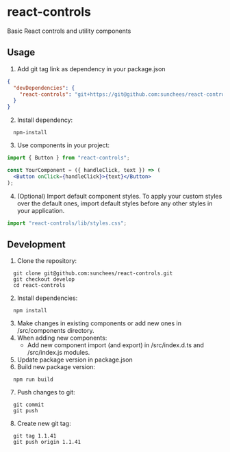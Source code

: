 # react-controls

Basic React controls and utility components

## Usage

1. Add git tag link as dependency in your package.json

```json
{
  "devDependencies": {
    "react-controls": "git+https://git@github.com:sunchees/react-controls.git#1.1.41"
  }
}
```

2. Install dependency:

```
  npm-install
```

3. Use components in your project:

```jsx
import { Button } from "react-controls";

const YourComponent = ({ handleClick, text }) => (
  <Button onClick={handleClick}>{text}</Button>
);
```

4. (Optional) Import default component styles. To apply your custom styles over the default ones, import default styles before any other styles in your application.

```jsx
import "react-controls/lib/styles.css";
```

## Development

1. Clone the repository:

```
  git clone git@github.com:sunchees/react-controls.git
  git checkout develop
  cd react-controls
```

2. Install dependencies:

```
  npm install
```

3. Make changes in existing components or add new ones in /src/components directory.
4. When adding new components:
   - Add new component import (and export) in /src/index.d.ts and /src/index.js modules.
5. Update package version in package.json
6. Build new package version:

```
  npm run build
```

7. Push changes to git:

```
  git commit
  git push
```

8. Create new git tag:

```
  git tag 1.1.41
  git push origin 1.1.41
```
